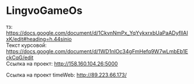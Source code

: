 # LingvoGameOs
тз: https://docs.google.com/document/d/1CkvnNmPx_YqYykxrxbUaPaADyfllAIxK/edit#heading=h.44sinio  
Текст курсовой: https://docs.google.com/document/d/1WD1nIOc34gFmHefq9W7wLmbEb1EckCqG/edit  
Ссылка на проект: http://158.160.104.26:5000

Ссылка на проект timeWeb: http://89.223.66.173/
